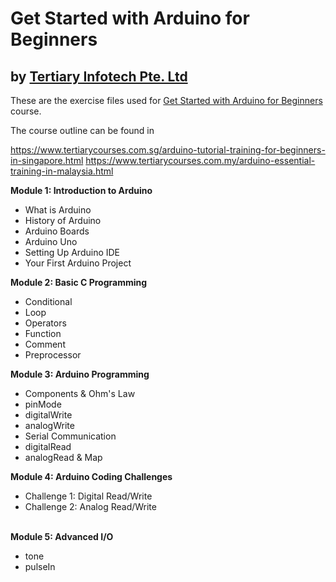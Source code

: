 # Get Started with Arduino for Beginners
## by [Tertiary Infotech Pte. Ltd](https://www.tertiarycourses.com.sg/)

These are the exercise files used for [Get Started with Arduino for Beginners](https://www.tertiarycourses.com.sg/arduino-tutorial-training-for-beginners-in-singapore.html) course. 

The course outline can be found in 

https://www.tertiarycourses.com.sg/arduino-tutorial-training-for-beginners-in-singapore.html
https://www.tertiarycourses.com.my/arduino-essential-training-in-malaysia.html

<p><strong>Module 1: Introduction to Arduino</strong></p>
<ul>
<li>What is Arduino</li>
<li>History of Arduino</li>
<li>Arduino Boards</li>
<li>Arduino Uno</li>
<li>Setting Up Arduino IDE</li>
<li>Your First Arduino Project</li>
</ul>
<p><strong>Module 2: Basic C Programming</strong></p>
<ul>
<li>Conditional</li>
<li>Loop</li>
<li>Operators</li>
<li>Function</li>
<li>Comment</li>
<li>Preprocessor</li>
</ul>
<p><strong>Module 3: Arduino Programming</strong></p>
<ul>
<li>Components &amp; Ohm's Law</li>
<li>pinMode</li>
<li>digitalWrite</li>
<li>analogWrite</li>
<li>Serial Communication</li>
<li>digitalRead</li>
<li>analogRead &amp; Map</li>
</ul>
<p><strong>Module 4: Arduino Coding Challenges</strong></p>
<ul>
<li>Challenge 1: Digital Read/Write</li>
<li>Challenge 2: Analog Read/Write</li>
</ul>
<p><br /><strong>Module 5: Advanced I/O</strong></p>
<ul>
<li>tone</li>
<li>pulseIn</li>
</ul>
